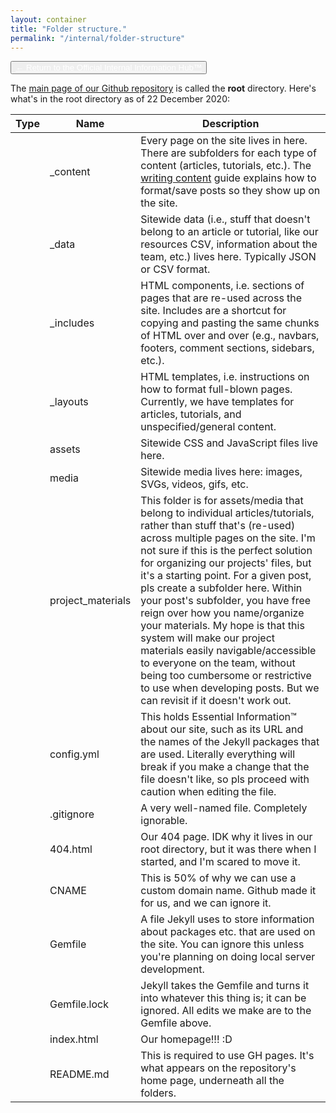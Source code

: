 ```yaml
---
layout: container
title: "Folder structure."
permalink: "/internal/folder-structure"
---
```


<button class = "uk-button uk-button-primary" type = "button"><a style = "color:#ffffff!important;" href = "freethedataproject.com/internal">← Return to the Official Internal Information Hub™ </a></button>

The <a href = "https://github.com/freethedataproject/freethedataproject.github.io" target = "_blank">main page of our Github repository</a> is called the **root** directory. Here's what's in the root directory as of 22 December 2020: 

<table class="uk-table uk-table-middle uk-table-striped uk-table-small ">
<thead>
<tr>
<th>Type</th>
<th>Name</th>
<th>Description</th>
</tr>
</thead>

<tr>
<td><span uk-icon="icon: folder"></span> </td>
<td>_content</td>
<td>Every page on the site lives in here. There are subfolders for each type of content (articles, tutorials, etc.). The <a href = "{{site.baseurl}}/internal/writing-content" target="_blank">writing content</a> guide explains how to format/save posts so they show up on the site.</td>
</tr>

<tr>
<td><span uk-icon="icon: folder"></span> </td>
<td>_data</td>
<td>Sitewide data (i.e., stuff that doesn't belong to an article or tutorial, like our resources CSV, information about the team, etc.) lives here. Typically JSON or CSV format.</td>
</tr>

<tr>
<td><span uk-icon="icon: folder"></span> </td>
<td>_includes</td>
<td>HTML components, i.e. sections of pages that are re-used across the site. Includes are a shortcut for copying and pasting the same chunks of HTML over and over (e.g., navbars, footers, comment sections, sidebars, etc.). </td>
</tr>

<tr>
<td><span uk-icon="icon: folder"></span> </td>
<td>_layouts</td>
<td>HTML templates, i.e. instructions on how to format full-blown pages. Currently, we have templates for articles, tutorials, and unspecified/general content.</td>
</tr>

<tr>
<td><span uk-icon="icon: folder"></span> </td>
<td>assets</td>
<td>Sitewide CSS and JavaScript files live here.</td>
</tr>

<tr>
<td><span uk-icon="icon: folder"></span> </td>
<td>media</td>
<td>Sitewide media lives here: images, SVGs, videos, gifs, etc. </td>
</tr>

<tr>
<td><span uk-icon="icon: folder"></span> </td>
<td>project_materials</td>
<td>This folder is for assets/media that belong to individual articles/tutorials, rather than stuff that's (re-used) across multiple pages on the site. I'm not sure if this is the perfect solution for organizing our projects' files, but it's a starting point. For a given post, pls create a subfolder here. Within your post's subfolder, you have free reign over how you name/organize your materials. My hope is that this system will make our project materials easily navigable/accessible to everyone on the team, without being too cumbersome or restrictive to use when developing posts. But we can revisit if it doesn't work out.</td>
</tr>

<tr>
<td><span uk-icon="icon: file-text"></span> </td>
<td>config.yml</td>
<td>This holds Essential Information™ about our site, such as its URL and the names of the Jekyll packages that are used. Literally everything will break if you make a change that the file doesn't like, so pls proceed with caution when editing the file.</td>
</tr>

<tr>
<td><span uk-icon="icon: file-text"></span> </td>
<td>.gitignore</td>
<td>A very well-named file. Completely ignorable.</td>
</tr>

<tr>
<td><span uk-icon="icon: file-text"></span> </td>
<td>404.html</td>
<td>Our 404 page. IDK why it lives in our root directory, but it was there when I started, and I'm scared to move it.</td>
</tr>

<tr>
<td><span uk-icon="icon: file-text"></span> </td>
<td>CNAME</td>
<td>This is 50% of why we can use a custom domain name. Github made it for us, and we can ignore it.</td>
</tr>

<tr>
<td><span uk-icon="icon: file-text"></span> </td>
<td>Gemfile</td>
<td>A file Jekyll uses to store information about packages etc. that are used on the site. You can ignore this unless you're planning on doing local server development. </td>
</tr>

<tr>
<td><span uk-icon="icon: file-text"></span> </td>
<td>Gemfile.lock</td>
<td>Jekyll takes the Gemfile and turns it into whatever this thing is; it can be ignored. All edits we make are to the Gemfile above.</td>
</tr>

<tr>
<td><span uk-icon="icon: file-text"></span> </td>
<td>index.html</td>
<td> Our homepage!!! :D </td>
</tr>

<tr>
<td><span uk-icon="icon: file-text"></span> </td>
<td>README.md</td>
<td>This is required to use GH pages. It's what appears on the repository's home page, underneath all the folders. </td>
</tr>


</table>

